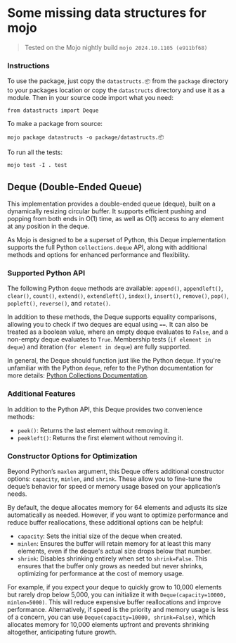 # Some missing data structures for mojo

> Tested on the Mojo nightly build `mojo 2024.10.1105 (e911bf68)`

### Instructions

To use the package, just copy the `datastructs.📦` from the `package` directory to your packages location or copy the `datastructs` directory and use it as a module. Then in your source code import what you need:
```mojo
from datastructs import Deque
```

To make a package from source:
```
mojo package datastructs -o package/datastructs.📦
```

To run all the tests:
```
mojo test -I . test
```

## Deque (Double-Ended Queue)

This implementation provides a double-ended queue (deque), built on a dynamically resizing circular buffer. It supports efficient pushing and popping from both ends in O(1) time, as well as O(1) access to any element at any position in the deque.

As Mojo is designed to be a superset of Python, this Deque implementation supports the full Python `collections.deque` API, along with additional methods and options for enhanced performance and flexibility.

### Supported Python API

The following Python `deque` methods are available: `append()`, `appendleft()`, `clear()`, `count()`, `extend()`, `extendleft()`, `index()`, `insert()`, `remove()`, `pop()`, `popleft()`, `reverse()`, and `rotate()`.

In addition to these methods, the Deque supports equality comparisons, allowing you to check if two deques are equal using `==`. It can also be treated as a boolean value, where an empty deque evaluates to `False`, and a non-empty deque evaluates to `True`. Membership tests (`if element in deque`) and iteration (`for element in deque`) are fully supported.

In general, the Deque should function just like the Python deque. If you're unfamiliar with the Python `deque`, refer to the Python documentation for more details: [Python Collections Documentation](https://docs.python.org/3/library/collections.html#collections.deque).

### Additional Features

In addition to the Python API, this Deque provides two convenience methods:
- `peek()`: Returns the last element without removing it.
- `peekleft()`: Returns the first element without removing it.

### Constructor Options for Optimization

Beyond Python’s `maxlen` argument, this Deque offers additional constructor options: `capacity`, `minlen`, and `shrink`. These allow you to fine-tune the deque’s behavior for speed or memory usage based on your application’s needs.

By default, the deque allocates memory for 64 elements and adjusts its size automatically as needed. However, if you want to optimize performance and reduce buffer reallocations, these additional options can be helpful:

- `capacity`: Sets the initial size of the deque when created.
- `minlen`: Ensures the buffer will retain memory for at least this many elements, even if the deque's actual size drops below that number.
- `shrink`: Disables shrinking entirely when set to `shrink=False`. This ensures that the buffer only grows as needed but never shrinks, optimizing for performance at the cost of memory usage.

For example, if you expect your deque to quickly grow to 10,000 elements but rarely drop below 5,000, you can initialize it with `Deque(capacity=10000, minlen=5000)`. This will reduce expensive buffer reallocations and improve performance. Alternatively, if speed is the priority and memory usage is less of a concern, you can use `Deque(capacity=10000, shrink=False)`, which allocates memory for 10,000 elements upfront and prevents shrinking altogether, anticipating future growth.

